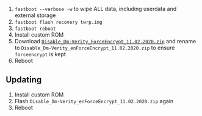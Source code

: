 1. `fastboot --verbose -w` to wipe ALL data, including userdata and external storage
1. `fastboot flash recovery twrp.img`
1. `fastboot reboot`
1. Install custom ROM
1. Download [`Disable_Dm-Verity_ForceEncrypt_11.02.2020.zip`](https://zackptg5.com/downloads/Disable_Dm-Verity_ForceEncrypt_11.02.2020.zip) and rename to `Disable_Dm-Verity_enForceEncrypt_11.02.2020.zip` to ensure `forceencrypt` is kept
1. Reboot

## Updating

1. Install custom ROM
1. Flash `Disable_Dm-Verity_enForceEncrypt_11.02.2020.zip` again
1. Reboot
